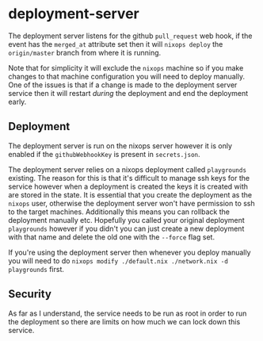 # deployment-server

The deployment server listens for the github `pull_request` web hook, if the event has the `merged_at` attribute set then it will `nixops deploy` the `origin/master` branch from where it is running.

Note that for simplicity it will exclude the `nixops` machine so if you make changes to that machine configuration you will need to deploy manually. One of the issues is that if a change is made to the deployment server service then it will restart _during_ the deployment and end the deployment early.

## Deployment

The deployment server is run on the nixops server however it is only enabled if the `githubWebhookKey` is present in `secrets.json`.

The deployment server relies on a nixops deployment called `playgrounds` existing. The reason for this is that it's difficult to manage ssh keys for the service however when a deployment is created the keys it is created with are stored in the state. It is essential that you create the deployment as the `nixops` user, otherwise the deployment server won't have permission to ssh to the target machines. Additionally this means you can rollback the deployment manually etc. Hopefully you called your original deployment `playgrounds` however if you didn't you can just create a new deployment with that name and delete the old one with the `--force` flag set.

If you're using the deployment server then whenever you deploy manually you will need to do `nixops modify ./default.nix ./network.nix -d playgrounds` first.

## Security

As far as I understand, the service needs to be run as root in order to run the deployment so there are limits on how much we can lock down this service.